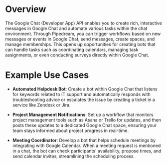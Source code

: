 # Overview

The Google Chat (Developer App) API enables you to create rich, interactive messages in Google Chat and automate various tasks within the chat environment. Through Pipedream, you can trigger workflows based on new messages or events in Google Chat, send messages, create spaces, and manage memberships. This opens up opportunities for creating bots that can handle tasks such as coordinating calendars, managing task assignments, or even conducting surveys directly within Google Chat.

# Example Use Cases

- **Automated Helpdesk Bot**: Create a bot within Google Chat that listens for keywords related to IT support and automatically responds with troubleshooting advice or escalates the issue by creating a ticket in a service like Zendesk or Jira.

- **Project Management Notifications**: Set up a workflow that monitors project management tools such as Asana or Trello for updates, and then posts these updates to a dedicated Google Chat space, ensuring your team stays informed about project progress in real-time.

- **Meeting Coordinator**: Develop a bot that helps schedule meetings by integrating with Google Calendar. When a meeting request is mentioned in a chat, the bot can check participants' availability, propose times, and send calendar invites, streamlining the scheduling process.
